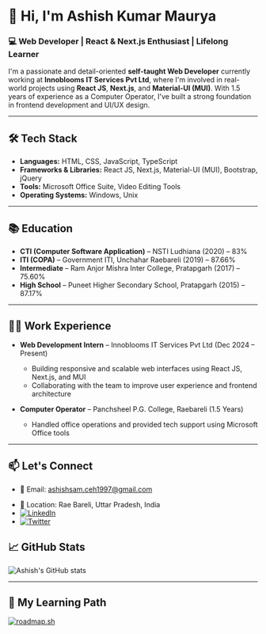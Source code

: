 # 👋 Hi, I'm Ashish Kumar Maurya

### 💻 Web Developer | React & Next.js Enthusiast | Lifelong Learner

I'm a passionate and detail-oriented **self-taught Web Developer** currently working at **Innoblooms IT Services Pvt Ltd**, where I'm involved in real-world projects using **React JS**, **Next.js**, and **Material-UI (MUI)**. With 1.5 years of experience as a Computer Operator, I've built a strong foundation in frontend development and UI/UX design.

---

## 🛠️ Tech Stack
- **Languages:** HTML, CSS, JavaScript, TypeScript
- **Frameworks & Libraries:** React JS, Next.js, Material-UI (MUI), Bootstrap, jQuery
- **Tools:** Microsoft Office Suite, Video Editing Tools
- **Operating Systems:** Windows, Unix

---

## 📚 Education
- **CTI (Computer Software Application)** – NSTI Ludhiana (2020) – 83%
- **ITI (COPA)** – Government ITI, Unchahar Raebareli (2019) – 87.66%
- **Intermediate** – Ram Anjor Mishra Inter College, Pratapgarh (2017) – 75.60%
- **High School** – Puneet Higher Secondary School, Pratapgarh (2015) – 87.17%

---

## 🧑‍💼 Work Experience
- **Web Development Intern** – Innoblooms IT Services Pvt Ltd (Dec 2024 – Present)  
  - Building responsive and scalable web interfaces using React JS, Next.js, and MUI  
  - Collaborating with the team to improve user experience and frontend architecture

- **Computer Operator** – Panchsheel P.G. College, Raebareli (1.5 Years)  
  - Handled office operations and provided tech support using Microsoft Office tools

---

## 📫 Let's Connect
- 📧 Email: ashishsam.ceh1997@gmail.com
<!---- 📱 Mobile: 7068019008 --->
- 📍 Location: Rae Bareli, Uttar Pradesh, India
- <a href="https://www.linkedin.com/in/okashish" target="_blank">
    <img src="https://img.shields.io/badge/🔗-LinkedIn-0a0a0a.svg?style=flat&logo=linkedin&logoColor=white" alt="LinkedIn" />
  </a>
- <a href="https://www.x.com/001Ashishkumar" target="_blank">
    <img src="https://img.shields.io/badge/🐦-Twitter-0a0a0a.svg?style=flat&logo=twitter&logoColor=white" alt="Twitter" />
  </a>


## 📈 GitHub Stats
![Ashish's GitHub stats](https://github-readme-stats.vercel.app/api?username=0KAshish&show_icons=true&theme=radical)

---

## 📌 My Learning Path
<!---<a href="https://roadmap.sh"><img src="https://roadmap.sh/card/wide/6779702170129741a848c473?variant=dark&roadmaps=frontend" alt="roadmap.sh"/></a>--->
[![roadmap.sh](https://roadmap.sh/card/wide/6779702170129741a848c473?variant=dark&roadmaps=frontend)](https://roadmap.sh)

<!---
0KAshish/0KAshish is a ✨ special ✨ repository because its `README.md` (this file) appears on your GitHub profile.
You can click the Preview link to take a look at your changes.
--->
